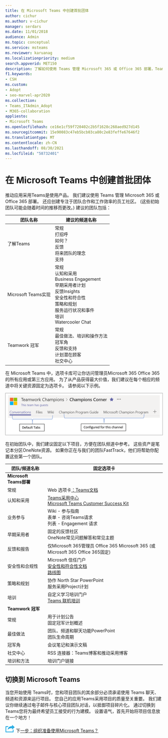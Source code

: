 ```yaml
---
title: 在 Microsoft Teams 中创建首批团体
author: cichur
ms.author: v-cichur
manager: serdars
ms.date: 11/01/2018
audience: Admin
ms.topic: conceptual
ms.service: msteams
ms.reviewer: karuanag
ms.localizationpriority: medium
search.appverid: MET150
description: 了解如何使用 Teams 管理 Microsoft 365 或 Office 365 部署，Teams推动采用，包括如何将关键资源固定为相应频道中的选项卡。
f1.keywords:
- CSH
ms.custom:
- Adopt
- seo-marvel-apr2020
ms.collection:
- Teams_ITAdmin_Adopt
- M365-collaboration
appliesto:
- Microsoft Teams
ms.openlocfilehash: ce16e1cf59f720402c2b5f1628c268aed927d145
ms.sourcegitcommit: 15e90083c47eb5bcb03ca80c2e83feffe67646f2
ms.translationtype: MT
ms.contentlocale: zh-CN
ms.lasthandoff: 08/30/2021
ms.locfileid: "58732401"
---
```

# <a name="create-your-first-teams-in-microsoft-teams"></a>在 Microsoft Teams 中创建首批团体

推动应用采用Teams是使用产品。 我们建议使用 Teams 管理 Microsoft 365 或 Office 365 部署。 还应创建专注于团队合作和工作效率的员工社区。  (这些初始团队可能会随着时间的推移而更改。) 建议的团队包括：

| 团队名称 | 建议的频道名称 |
| --------- | ---------------------- |
| 了解Teams | 常规</br> 打招呼</br> 如何？</br>反馈 </br> 将来团队的理念 </br> 支持 |
| Microsoft Teams实现 | 常规 <br/> 认知和采用 <br/> Business Engagement <br/> 早期采用者计划 <br/> 反馈Insights <br/> 安全性和符合性 <br/> 策略和规划 <br/> 服务运行状况和事件 <br/> 培训 <br/> Watercooler Chat |
| Teamwork 冠军 | 常规 <br/> 最佳做法、培训和操作方法 <br/> 冠军角 <br/> 反馈和支持 <br/> 计划潜在顾客 <br/> 社交中心 |

在 Microsoft Teams 中，选项卡[](/microsoftteams/platform/concepts/tabs/tabs-overview)库可让你访问管理员Microsoft 365 Office 365的所有应用或第三方应用。 为了从产品获得最大价值，我们建议在每个相应的频道中将关键资源固定为选项卡。 请参阅以下示例。

![显示默认和自定义选项卡的屏幕截图。](media/teams-adoption-tab-example.png)

在初始团队中，我们建议固定以下项目，方便在团队频道中参考。 这些资产是笔记本分区OneNote资源。 如果你正在与我们的团队FastTrack，他们将帮助你配置这些第一个团队。 

|团队/频道名称 | 固定选项卡 |
|----------------- | ---------- |
| **Microsoft Teams部署** ||
| 常规 | Web 选项卡[：Teams文档](./index.yml) |
| 认知和采用 | [Teams采用中心](https://aka.ms/DriveTeamsAdoption)<br/>[Microsoft Teams Customer Success Kit](https://aka.ms/TeamsCustomerSuccess)|
| 业务参与 | Wiki - 参与指南<br/>表单 - 咨询Teams请求<br/>列表 - Engagement 请求 |
|早期采用者 | 固定的反馈社区 <br/> OneNote常见问题解答和常见主题 |
| 反馈和报告 | 仅Microsoft 365管理员 Office 365 Microsoft 365 (或Microsoft 365 Office 365固定)  |
| 安全性和合规性 | Microsoft 信任门户 <br/> [安全性和符合性文档](/office365/securitycompliance/index)<br/> [路线图](/office365/securitycompliance/security-roadmap) |
| 策略和规划 | 协作 North Star PowerPoint <br/> 服务采用Project计划 |
| 培训 | 自定义学习培训门户 <br/> [Teams 联机培训](https://aka.ms/TeamsTraining) |
| **Teamwork 冠军**|  |
| 常规 | 用于计划公告 <br/> 固定冠军计划概述 |
| 最佳做法 | 团队、频道和聊天功能PowerPoint <br/> 团队生命周期 |
| 冠军角 | 会议笔记和演示文稿 |
| 社交中心 | RSS 连接器：Teams博客和推动采用博客 |
| 培训和方法 | 培训门户链接 |

## <a name="making-the-switch-to-microsoft-teams"></a>切换到 Microsoft Teams

当您开始使用 Teams时，您和项目团队的其余部分必须承诺使用 Teams 聊天、频道和资源来运行项目。 您自己的应用Teams采用项目的质量至关重要。 我们建议你继续通过电子邮件与核心项目团队对话，以抵御项目碎片化。 通过切换到Teams您将为最终希望员工接受的行为建模。 设置语气，首先开始将项目信息放在一个地方！  

![一个描述下一步骤的图标。](media/teams-adoption-next-icon.png) 下[一步：组织准备使用Microsoft Teams？](teams-adoption-assess-readiness.md)